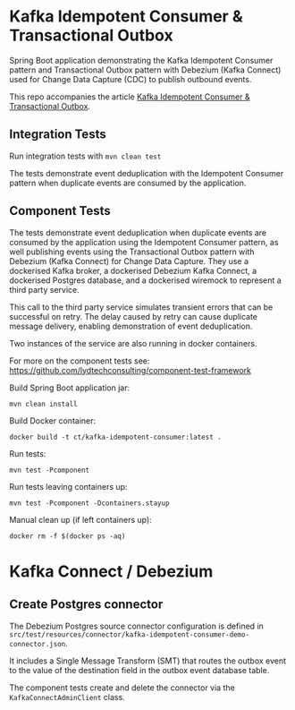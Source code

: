 # Kafka Idempotent Consumer & Transactional Outbox

Spring Boot application demonstrating the Kafka Idempotent Consumer pattern and Transactional Outbox pattern with 
Debezium (Kafka Connect) used for Change Data Capture (CDC) to publish outbound events.

This repo accompanies the article [Kafka Idempotent Consumer & Transactional Outbox](https://medium.com/lydtech-consulting/kafka-idempotent-consumer-transactional-outbox-74b304815550).

## Integration Tests

Run integration tests with `mvn clean test`

The tests demonstrate event deduplication with the Idempotent Consumer pattern when duplicate events are consumed by the 
application.

## Component Tests

The tests demonstrate event deduplication when duplicate events are consumed by the application using the Idempotent
Consumer pattern, as well publishing events using the Transactional Outbox pattern with Debezium (Kafka Connect) for 
Change Data Capture.   They use a dockerised Kafka broker, a dockerised Debezium Kafka Connect, a dockerised Postgres 
database, and a dockerised wiremock to represent a third party service.  

This call to the third party service simulates transient errors that can be successful on retry.  The delay caused by 
retry can cause duplicate message delivery, enabling demonstration of event deduplication.

Two instances of the service are also running in docker containers.

For more on the component tests see: https://github.com/lydtechconsulting/component-test-framework

Build Spring Boot application jar:
```
mvn clean install
```

Build Docker container:
```
docker build -t ct/kafka-idempotent-consumer:latest .
```

Run tests:
```
mvn test -Pcomponent
```

Run tests leaving containers up:
```
mvn test -Pcomponent -Dcontainers.stayup
```

Manual clean up (if left containers up):
```
docker rm -f $(docker ps -aq)
```

# Kafka Connect / Debezium

## Create Postgres connector

The Debezium Postgres source connector configuration is defined in `src/test/resources/connector/kafka-idempotent-consumer-demo-connector.json`.

It includes a Single Message Transform (SMT) that routes the outbox event to the value of the destination field in the 
outbox event database table.

The component tests create and delete the connector via the `KafkaConnectAdminClient` class. 
